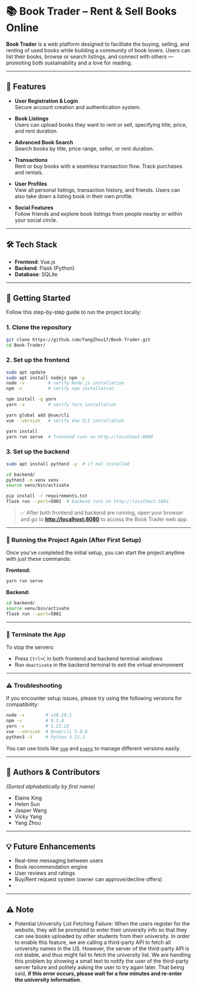 # 📚 Book Trader – Rent & Sell Books Online

**Book Trader** is a web platform designed to facilitate the buying, selling, and renting of used books while building a community of book lovers. Users can list their books, browse or search listings, and connect with others — promoting both sustainability and a love for reading.

---

## 🌟 Features

- **User Registration & Login**  
  Secure account creation and authentication system.

- **Book Listings**  
  Users can upload books they want to rent or sell, specifying title, price, and rent duration.

- **Advanced Book Search**  
  Search books by title, price range, seller, or rent duration.

- **Transactions**  
  Rent or buy books with a seamless transaction flow. Track purchases and rentals.

- **User Profiles**  
  View all personal listings, transaction history, and friends. Users can also take down a listing book in their own profile. 

- **Social Features**  
  Follow friends and explore book listings from people nearby or within your social circle.

---

## 🛠 Tech Stack

- **Frontend**: Vue.js  
- **Backend**: Flask (Python)  
- **Database**: SQLite  

---

## 🚀 Getting Started

Follow this step-by-step guide to run the project locally:

### 1. Clone the repository

```bash
git clone https://github.com/YangZhou17/Book-Trader.git
cd Book-Trader/
```

### 2. Set up the frontend

```bash
sudo apt update
sudo apt install nodejs npm -y
node -v         # verify Node.js installation
npm -v          # verify npm installation

npm install -g yarn
yarn -v         # verify Yarn installation

yarn global add @vue/cli
vue --version   # verify Vue CLI installation

yarn install
yarn run serve  # frontend runs on http://localhost:8080
```

### 3. Set up the backend

```bash
sudo apt install python3 -y  # if not installed

cd backend/
python3 -m venv venv
source venv/bin/activate

pip install -r requirements.txt
flask run --port=5001  # backend runs on http://localhost:5001
```

> ✅ After both frontend and backend are running, open your browser and go to **[http://localhost:8080](http://localhost:8080)** to access the Book Trader web app.

---

### 🔁 Running the Project Again (After First Setup)

Once you’ve completed the initial setup, you can start the project anytime with just these commands:

**Frontend:**
```bash
yarn run serve
```

**Backend:**
```bash
cd backend/
source venv/bin/activate
flask run --port=5001
```

---

### 🛑 Terminate the App

To stop the servers:

- Press `Ctrl+C` in both frontend and backend terminal windows  
- Run `deactivate` in the backend terminal to exit the virtual environment

---

### ⚠️ Troubleshooting

If you encounter setup issues, please try using the following versions for compatibility:

```bash
node -v        # v18.19.1
npm -v         # 9.2.0
yarn -v        # 1.22.22
vue --version  # @vue/cli 5.0.8
python3 -V     # Python 3.12.3
```

You can use tools like [`nvm`](https://github.com/nvm-sh/nvm) and [`pyenv`](https://github.com/pyenv/pyenv) to manage different versions easily.

---

## 👥 Authors & Contributors

*(Sorted alphabetically by first name)*

- Elaine Xing  
- Helen Sun  
- Jasper Wang  
- Vicky Yang  
- Yang Zhou

---

## 💡 Future Enhancements

- Real-time messaging between users
- Book recommendation engine
- User reviews and ratings
- Buy/Rent request system (owner can approve/decline offers)
- 

---

## ⚠️ Note

- Potential University List Fetching Failure:
When the users register for the website, they will be prompted to enter their university info so that they can see books uploaded by other students from their university. In order to enable this feature, we are calling a third-party API to fetch all university names in the US. However, the server of the third-party API is not stable, and thus might fail to fetch the university list. We are handling this problem by showing a small text to notify the user of the third-party server failure and politely asking the user to try again later. That being said, **if this error occurs, please wait for a few minutes and re-enter the university information**. 
